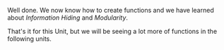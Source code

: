 Well done. We now know how to create functions and we have learned about *Information Hiding* and *Modularity*.

That's it for this Unit, but we will be seeing a lot more of functions in the following units.